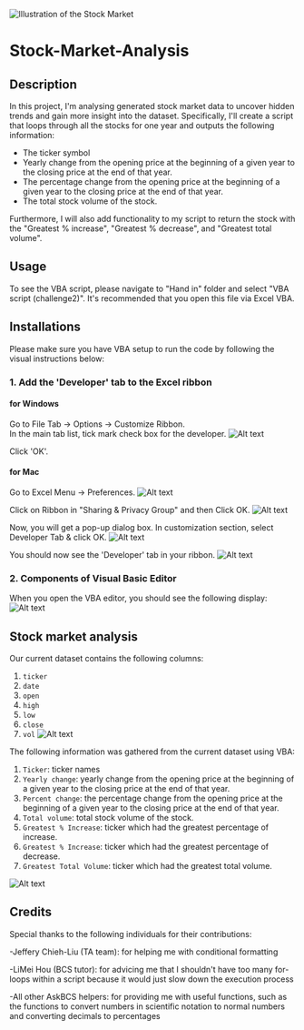 ![Illustration of the Stock Market](https://img.money.com/2022/05/News-Plunging-Stocks-401k.jpg?quality=60&w=1600 )
# Stock-Market-Analysis
## Description 
In this project, I'm analysing generated stock market data to uncover hidden trends and gain more insight into the dataset. Specifically, I'll create a script that loops through all the stocks for one year and outputs the following information:

- The ticker symbol
- Yearly change from the opening price at the beginning of a given year to the closing price at the end of that year.
- The percentage change from the opening price at the beginning of a given year to the closing price at the end of that year.
- The total stock volume of the stock.

Furthermore, I will also add functionality to my script to return the stock with the "Greatest % increase", "Greatest % decrease", and "Greatest total volume". 

## Usage
To see the VBA script, please navigate to "Hand in" folder and select "VBA script (challenge2)". It's recommended that you open this file via Excel VBA. 

## Installations
Please make sure you have VBA setup to run the code by following the visual instructions below:
### 1. Add the 'Developer' tab to the Excel ribbon
#### for Windows
Go to File Tab → Options → Customize Ribbon.\
In the main tab list, tick mark check box for the developer.
![Alt text](<Screenshot 2023-12-17 at 11.34.39 pm.png>)

Click 'OK'.

#### for Mac
Go to Excel Menu → Preferences.
![Alt text](<Screenshot 2023-12-17 at 11.36.26 pm.png>)

Click on Ribbon in "Sharing & Privacy Group" and then Click OK.
![Alt text](<Screenshot 2023-12-17 at 11.36.57 pm.png>)

Now, you will get a pop-up dialog box. In customization section, select Developer Tab & click OK.
![Alt text](<Screenshot 2023-12-17 at 11.37.24 pm.png>)

You should now see the 'Developer' tab in your ribbon. 
![Alt text](<Screenshot 2023-12-17 at 11.38.24 pm.png>)
### 2. Components of Visual Basic Editor
When you open the VBA editor, you should see the following display:
 ![Alt text](<Screenshot 2023-12-17 at 11.43.26 pm.png>)

## Stock market analysis
Our current dataset contains the following columns:
1. `ticker`
2. `date`
3. `open`
4. `high`
5. `low`
6. `close`
7. `vol`
![Alt text](<Screenshot 2023-12-17 at 11.53.29 pm.png>)

The following information was gathered from the current dataset using VBA:
1. `Ticker`: ticker names
2. `Yearly change`: yearly change from the opening price at the beginning of a given year to the closing price at the end of that year.
3. `Percent change`: the percentage change from the opening price at the beginning of a given year to the closing price at the end of that year.
4. `Total volume`: total stock volume of the stock.
5. `Greatest % Increase`: ticker which had the greatest percentage of increase.
6. `Greatest % Increase`: ticker which had the greatest percentage of decrease.
7. `Greatest Total Volume`: ticker which had the greatest total volume. 

![Alt text](<Screenshot 2023-12-17 at 11.29.25 pm.png>)

## Credits
Special thanks to the following individuals for their contributions:

-Jeffery Chieh-Liu (TA team): for helping me with conditional formatting 

-LiMei Hou (BCS tutor): for advicing me that I shouldn't have too many for-loops within a script because it would just slow down the execution process

-All other AskBCS helpers: for providing me with useful functions, such as the functions to convert numbers in scientific notation to normal numbers and converting decimals to percentages
